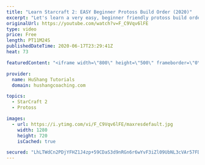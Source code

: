 ```yaml
---
title: "Learn Starcraft 2: EASY Beginner Protoss Build Order (2020)"
excerpt: "Let's learn a very easy, beginner friendly protoss build order! It's a starcraft 2 strategy called the \"four gate\" that attacks really early on. This is a fantastic build order to begin learning the basics of the game.   Click here to join the community: https://www.youtube.com/c/HuShangTutorials?sub_confirmation=1"
originalUrl: https://youtube.com/watch?v=F_C9Vqv6lFE
type: video
price: Free
length: PT11M24S
publishedDateTime: 2020-06-17T23:29:41Z
heat: 73

featuredContent: "<iframe width=\"800\" height=\"500\" frameborder=\"0\" src=\"https://www.youtube.com/embed/F_C9Vqv6lFE\" allow=\"accelerometer; autoplay; encrypted-media; gyroscope; picture-in-picture\" allowfullscreen></iframe>"

provider:
  name: HuShang Tutorials
  domain: hushangcoaching.com

topics:
  - StarCraft 2
  - Protoss

images:
  - url: https://i.ytimg.com/vi/F_C9Vqv6lFE/maxresdefault.jpg
    width: 1280
    height: 720
    isCached: true

secured: "LhLTWdCn2PDjYFHZ1J4zp+59CDaS3d9nRGn6r6wYvF3iZl09UbNL3cVAr57FDEMX+W+s0gQWVUOI1rGCMekLznpptMLRkU0h+7LVjySRQFsez1CCM5iUt0S8lNL91ubpwQKftYZ6Yfo8HYVyyFrB+b2htmGgh9nnVe8fTmsBFaSoWp6HZsJIJe02CJ5SCl2Ixaea0iKMqKQB9grAhBhU39Ejtoh+oSYffTc7Y5UgyC8fdoGjRE3uMTvEXIPbp4Cabsr2UKVF9PvFhovq/BQ/gLXcGL7BpbcwRrIyamU5LzpJc536p2wbjNhqUHTOMyLacf0H5dmCFKGdJ6e1M5PusZ6CnT2bOEjgdgkTmrAmagQ4k4pqHfWnwc3SyV/pNEQ0goaO7g0JjFFm5E3B/xOU3FnHHaZQzXPsbPXyDfuDwvM=;P940lWf+rM1I+bxp3vwAhA=="
---
```


